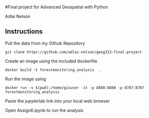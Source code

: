 #Final project for Advanced Geospatial with Python

Adlai Nelson



## Instructions

Pull the data from my Github Repository

`git clone https://github.com/adlai-nelson/geog313-final-project`

Create an image using the included dockerfile

`docker build -t forestmonitoring_analysis  .`

Run the image using 

`docker run -v $(pwd):/home/gisuser -it -p 8888:8888 -p 8787:8787 forestmonitoring_analysis`

Paste the jupyterlab link into your local web browser

Open Assign6.ipynb to run the analysis
